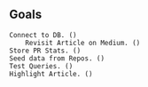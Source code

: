 ## Goals
	Connect to DB. ()
        Revisit Article on Medium. ()
	Store PR Stats. ()
	Seed data from Repos. ()
	Test Queries. ()
	Highlight Article. ()

